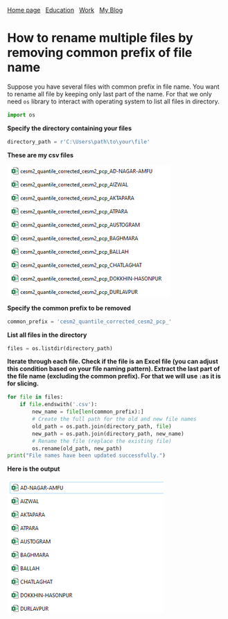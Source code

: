 [Home page](./)&nbsp;&nbsp;&nbsp;[Education](./education.md)&nbsp;&nbsp;&nbsp;[Work](./Work.md)&nbsp;&nbsp;&nbsp;[My Blog](./My_Blog.md) 

# How to rename multiple files by removing common prefix of file name
Suppose you have several files with common prefix in file name. You want to rename all file by keeping only last part of the name. 
For that we only need `os` library to interact with operating system to list all files in directory.
```python
import os
```
**Specify the directory containing your files**

```python
directory_path = r'C:\Users\path\to\your\file'
```
**These are my csv files**

![pic1](https://github.com/marjenahaque/marjena/blob/main/images/Common_prefix.png?raw=true)

**Specify the common prefix to be removed**
```python
common_prefix = 'cesm2_quantile_corrected_cesm2_pcp_'
```
**List all files in the directory**
```python
files = os.listdir(directory_path)
```
**Iterate through each file. Check if the file is an Excel file (you can adjust this condition based on your file naming pattern).
Extract the last part of the file name (excluding the common prefix). For that we will use `:`as it is for slicing.**
```python
for file in files:
    if file.endswith('.csv'):
        new_name = file[len(common_prefix):]
        # Create the full path for the old and new file names
        old_path = os.path.join(directory_path, file)
        new_path = os.path.join(directory_path, new_name)
        # Rename the file (replace the existing file)
        os.rename(old_path, new_path)
print("File names have been updated successfully.")
```
**Here is the output**

![pic2](https://github.com/marjenahaque/marjena/blob/main/images/without_prefix.png?raw=true)

